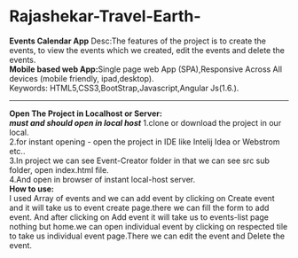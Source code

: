 # Rajashekar-Travel-Earth-
<b>Events Calendar App</b>
Desc:The features of the project is to create the events, to view the events which we created, edit the events and delete the events.
<br/>
<b>Mobile based web App:</b>Single page web App (SPA),Responsive Across All devices (mobile friendly, ipad,desktop).
<br/>
Keywords: HTML5,CSS3,BootStrap,Javascript,Angular Js(1.6.).
<br/>
<hr/>
<b>Open The Project in Localhost or Server:</b>
<div>
  <b><i>must and should open in local host</i></b>
  1.clone or download the project in our local.<br/>
  2.for instant opening - open the project in IDE like Intelij Idea or Webstrom etc..<br/>
  3.In project we can see Event-Creator folder in that we can see src sub folder, open index.html file.<br/>
  4.And open in browser of instant local-host server.</br>

</div>
<b>How to use:</b>
<div>I used Array of events and we can add event by clicking on Create event and it will take us to event create page.there we can fill the form to add event. And after clicking on Add event it will take us to events-list page nothing but home.we can open individual event by clicking on respected tile to take us individual event page.There we can edit the event and Delete the event.</div>

